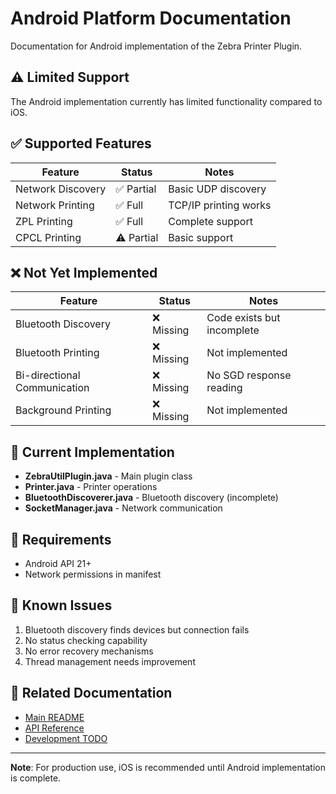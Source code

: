 # Android Platform Documentation

Documentation for Android implementation of the Zebra Printer Plugin.

## ⚠️ Limited Support

The Android implementation currently has limited functionality compared to iOS.

## ✅ Supported Features

| Feature | Status | Notes |
|---------|--------|-------|
| Network Discovery | ✅ Partial | Basic UDP discovery |
| Network Printing | ✅ Full | TCP/IP printing works |
| ZPL Printing | ✅ Full | Complete support |
| CPCL Printing | ⚠️ Partial | Basic support |

## ❌ Not Yet Implemented

| Feature | Status | Notes |
|---------|--------|-------|
| Bluetooth Discovery | ❌ Missing | Code exists but incomplete |
| Bluetooth Printing | ❌ Missing | Not implemented |
| Bi-directional Communication | ❌ Missing | No SGD response reading |
| Background Printing | ❌ Missing | Not implemented |

## 🔧 Current Implementation

- **ZebraUtilPlugin.java** - Main plugin class
- **Printer.java** - Printer operations
- **BluetoothDiscoverer.java** - Bluetooth discovery (incomplete)
- **SocketManager.java** - Network communication

## 📱 Requirements

- Android API 21+
- Network permissions in manifest

## 🚧 Known Issues

1. Bluetooth discovery finds devices but connection fails
2. No status checking capability
3. No error recovery mechanisms
4. Thread management needs improvement

## 🔗 Related Documentation

- [Main README](../../../README.md)
- [API Reference](../../api/README.md)
- [Development TODO](../../development/TODO.md)

---

**Note**: For production use, iOS is recommended until Android implementation is complete. 
